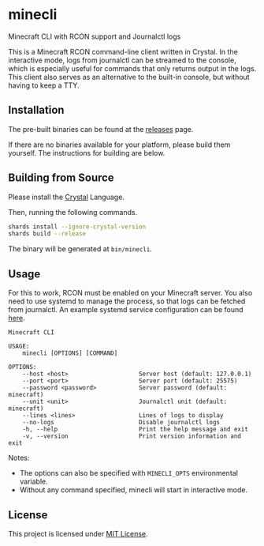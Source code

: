 # minecli

Minecraft CLI with RCON support and Journalctl logs

This is a Minecraft RCON command-line client written in Crystal. In the interactive mode, logs from journalctl can be streamed to the console, which is especially useful for commands that only returns output in the logs. This client also serves as an alternative to the built-in console, but without having to keep a TTY.

## Installation

The pre-built binaries can be found at the [releases](https://github.com/chamburr/minecli/releases) page.

If there are no binaries available for your platform, please build them yourself. The instructions for building are below.

## Building from Source

Please install the [Crystal](https://crystal-lang.org/install) Language.

Then, running the following commands.

```sh
shards install --ignore-crystal-version
shards build --release
```

The binary will be generated at `bin/minecli`.

## Usage

For this to work, RCON must be enabled on your Minecraft server. You also need to use systemd to manage the process, so that logs can be fetched from journalctl. An example systemd service configuration can be found [here](examples/minecraft.service).

```
Minecraft CLI

USAGE:
    minecli [OPTIONS] [COMMAND]

OPTIONS:
    --host <host>                    Server host (default: 127.0.0.1)
    --port <port>                    Server port (default: 25575)
    --password <password>            Server password (default: minecraft)
    --unit <unit>                    Journalctl unit (default: minecraft)
    --lines <lines>                  Lines of logs to display
    --no-logs                        Disable journalctl logs
    -h, --help                       Print the help message and exit
    -v, --version                    Print version information and exit
```

Notes:
- The options can also be specified with `MINECLI_OPTS` environmental variable.
- Without any command specified, minecli will start in interactive mode.

## License

This project is licensed under [MIT License](LICENSE).
